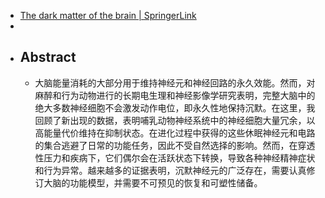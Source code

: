 - [The dark matter of the brain | SpringerLink](https://link.springer.com/article/10.1007/S00429-019-01835-7)
-
- ## Abstract
	- 大脑能量消耗的大部分用于维持神经元和神经回路的永久效能。然而，对麻醉和行为动物进行的长期电生理和神经影像学研究表明，完整大脑中的绝大多数神经细胞不会激发动作电位，即永久性地保持沉默。在这里，我回顾了新出现的数据，表明哺乳动物神经系统中的神经细胞大量冗余，以高能量代价维持在抑制状态。在进化过程中获得的这些休眠神经元和电路的集合逃避了日常的功能任务，因此不受自然选择的影响。然而，在穿透性压力和疾病下，它们偶尔会在活跃状态下转换，导致各种神经精神症状和行为异常。越来越多的证据表明，沉默神经元的广泛存在，需要认真修订大脑的功能模型，并需要不可预见的恢复和可塑性储备。